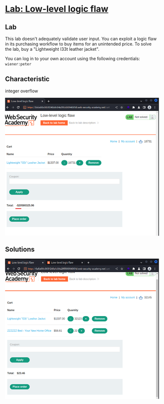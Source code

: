# [Lab: Low-level logic flaw](https://portswigger.net/web-security/logic-flaws/examples/lab-logic-flaws-low-level)

## Lab

This lab doesn't adequately validate user input. You can exploit a logic flaw in its purchasing workflow to buy items for an unintended price. To solve the lab, buy a "Lightweight l33t leather jacket".

You can log in to your own account using the following credentials:  `wiener:peter`

## Characteristic

integer overflow

![overflow.png](./../img/lab-5-overflow.png)

## Solutions

![solution.png](./../img/lab-5-solution.png)
